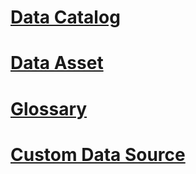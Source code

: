# [Data Catalog](AzureDataCatalogREST/data-catalog-data-catalog.md)
# [Data Asset](AzureDataCatalogREST/data-catalog-data-asset.md)

# [Glossary](AzureDataCatalogREST/data-catalog-glossary.md)
# [Custom Data Source](AzureDataCatalogREST/data-catalog-custom-data-source.md)
